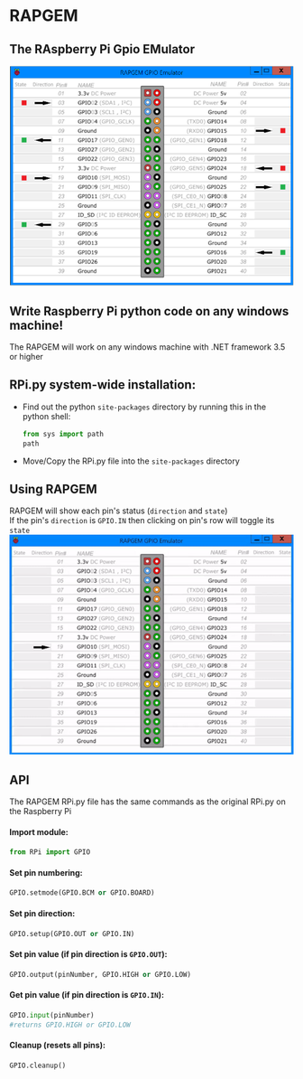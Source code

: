 # RAPGEM

## The RAspberry Pi Gpio EMulator
![RAPGEM in action](./images/rapgem.png)

## Write Raspberry Pi python code on any windows machine!
The RAPGEM will work on any windows machine with .NET framework 3.5 or higher

## RPi.py system-wide installation:
* Find out the python `site-packages` directory by running this in the python shell:
	```python
	from sys import path
	path
	```
* Move/Copy the RPi.py file into the `site-packages` directory
## Using RAPGEM
RAPGEM will show each pin's status (`direction` and `state`)<br>
If the pin's `direction` is `GPIO.IN` then clicking on pin's row will toggle its `state`
![GPIO pin as input](./images/input.gif)
## API
The RAPGEM RPi.py file has the same commands as the original RPi.py on the Raspberry Pi

#### Import module:
```python
from RPi import GPIO
```

#### Set pin numbering:
```python
GPIO.setmode(GPIO.BCM or GPIO.BOARD)
```

#### Set pin direction:
```python
GPIO.setup(GPIO.OUT or GPIO.IN)
```

#### Set pin value (if pin direction is `GPIO.OUT`):
```python
GPIO.output(pinNumber, GPIO.HIGH or GPIO.LOW)
```

#### Get pin value (if pin direction is `GPIO.IN`):
```python
GPIO.input(pinNumber)
#returns GPIO.HIGH or GPIO.LOW
```

#### Cleanup (resets all pins):
```python
GPIO.cleanup()
```
